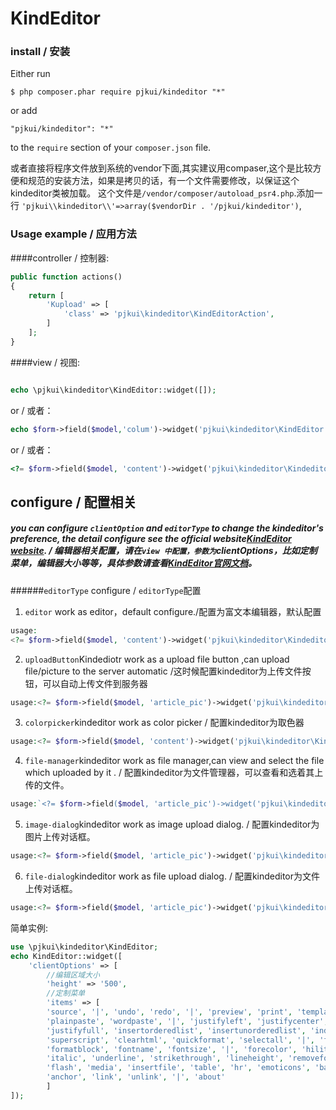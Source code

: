 KindEditor
===========

### install / 安装
Either run

`
$ php composer.phar require pjkui/kindeditor "*"
`

or add

`
"pjkui/kindeditor": "*"
`

to the `require` section of your `composer.json` file.

或者直接将程序文件放到系统的vendor下面,其实建议用compaser,这个是比较方便和规范的安装方法，如果是拷贝的话，有一个文件需要修改，以保证这个kindeditor类被加载。
这个文件是`/vendor/composer/autoload_psr4.php`.添加一行
`'pjkui\\kindeditor\\'=>array($vendorDir . '/pjkui/kindeditor')`,
### Usage example / 应用方法

####controller / 控制器:  

```php
public function actions()
{
    return [
        'Kupload' => [
            'class' => 'pjkui\kindeditor\KindEditorAction',
        ]
    ];
}
```

####view / 视图:  
```php

echo \pjkui\kindeditor\KindEditor::widget([]);
```

or / 或者：

```php
echo $form->field($model,'colum')->widget('pjkui\kindeditor\KindEditor',[]);
```

or / 或者：
```php
<?= $form->field($model, 'content')->widget('pjkui\kindeditor\Kindeditor',['clientOptions'=>['allowFileManager'=>'true','allowUpload'=>'true']]) ?>
```
## configure / 配置相关
##### you can configure `clientOption` and `editorType` to change the kindeditor's preference, the detail configure see the official website[KindEditor website](http://kindeditor.net/doc.php). / 编辑器相关配置，请在`view 中配置，参数为`clientOptions，比如定制菜单，编辑器大小等等，具体参数请查看[KindEditor官网文档](http://kindeditor.net/doc.php)。

######`editorType` configure / `editorType`配置
1. `editor` work as editor，default configure./配置为富文本编辑器，默认配置
 ```php
 usage:
 <?= $form->field($model, 'content')->widget('pjkui\kindeditor\Kindeditor',['clientOptions'=>['allowFileManager'=>'true','allowUpload'=>'true']]) ?>
 ```
2. `uploadButton`Kindediotr work as a upload file button ,can upload file/picture to the server automatic /这时候配置kindeditor为上传文件按钮，可以自动上传文件到服务器
```php
usage:<?= $form->field($model, 'article_pic')->widget('pjkui\kindeditor\Kindeditor',['clientOptions'=>['allowFileManager'=>'true','allowUpload'=>'true'],'editorType'=>'uploadButton]) ?>
```
3. `colorpicker`kindeditor work as color picker / 配置kindeditor为取色器
```php
usage:<?= $form->field($model, 'content')->widget('pjkui\kindeditor\Kindeditor','editorType'=>'colorpicker']) ?>
```
4. `file-manager`kindeditor work as file manager,can view and select the file which uploaded by it . / 配置kindeditor为文件管理器，可以查看和选着其上传的文件。
```php
usage:`<?= $form->field($model, 'article_pic')->widget('pjkui\kindeditor\Kindeditor',['clientOptions'=>['allowFileManager'=>'true','allowUpload'=>'true'],'editorType'=>'file-manager']) ?>
```
5. `image-dialog`kindeditor work as image upload dialog. / 配置kindeditor为图片上传对话框。
```php
usage:<?= $form->field($model, 'article_pic')->widget('pjkui\kindeditor\Kindeditor',['clientOptions'=>['allowFileManager'=>'true','allowUpload'=>'true'],'editorType'=>'image-dialog']) ?>
```
6. `file-dialog`kindeditor work as file upload dialog. / 配置kindeditor为文件上传对话框。
```php
usage:<?= $form->field($model, 'article_pic')->widget('pjkui\kindeditor\Kindeditor',['clientOptions'=>['allowFileManager'=>'true','allowUpload'=>'true'],'editorType'=>'file-dialog']) ?>
```


简单实例:  
```php
use \pjkui\kindeditor\KindEditor;
echo KindEditor::widget([
    'clientOptions' => [
        //编辑区域大小
        'height' => '500',
        //定制菜单
        'items' => [
        'source', '|', 'undo', 'redo', '|', 'preview', 'print', 'template', 'code', 'cut', 'copy', 'paste',
        'plainpaste', 'wordpaste', '|', 'justifyleft', 'justifycenter', 'justifyright',
        'justifyfull', 'insertorderedlist', 'insertunorderedlist', 'indent', 'outdent', 'subscript',
        'superscript', 'clearhtml', 'quickformat', 'selectall', '|', 'fullscreen', '/',
        'formatblock', 'fontname', 'fontsize', '|', 'forecolor', 'hilitecolor', 'bold',
        'italic', 'underline', 'strikethrough', 'lineheight', 'removeformat', '|', 'image', 'multiimage',
        'flash', 'media', 'insertfile', 'table', 'hr', 'emoticons', 'baidumap', 'pagebreak',
        'anchor', 'link', 'unlink', '|', 'about'
        ]
]);
```
